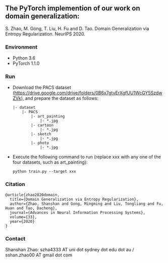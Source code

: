 ## The PyTorch implemention of our work on domain generalization: 

S. Zhao, M. Gong, T. Liu, H. Fu and D. Tao. Domain Generalization via Entropy Regularization. NeurIPS 2020. 

### Environment
* Python 3.6
* PyTorch 1.1.0

### Run

* Download the PACS dataset (https://drive.google.com/drive/folders/0B6x7gtvErXgfUU1WcGY5SzdwZVk), and prepare the dataset as follows:
    ```
    |- dataset
        |- PACS
            |- art_painting
                |- *.jpg
            |- cartoon
                |- *.jpg
            |- sketch
                |- *.jpg
            |- photo
                |- *.jpg
    ```
* Execute the following command to run (replace xxx with any one of the four datasets, such as art_painting):

    ```
    python train.py --target xxx
    ````
### Citation
```
@article{zhao2020domain,
  title={Domain Generalization via Entropy Regularization},
  author={Zhao, Shanshan and Gong, Mingming and Liu, Tongliang and Fu, Huan and Tao, Dacheng},
  journal={Advances in Neural Information Processing Systems},
  volume={33},
  year={2020}
}
```
### Contact

Shanshan Zhao: szha4333 AT uni dot sydney dot edu dot au / sshan.zhao00 AT gmail dot com
